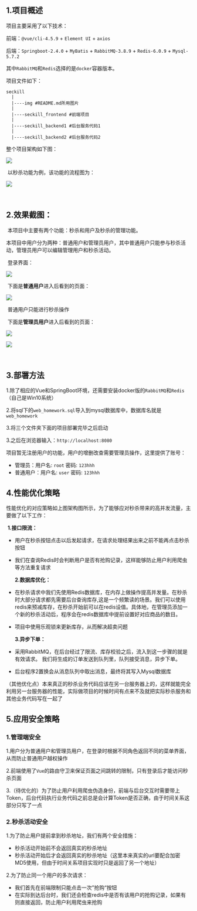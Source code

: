 ## 1.项目概述

项目主要采用了以下技术：

前端：`@vue/cli-4.5.9` + `Element UI` + `axios`

后端：`Springboot-2.4.0` + `MyBatis` + `RabbitMQ-3.8.9` + `Redis-6.0.9` + `Mysql-5.7.2`

其中`RabbitMQ`和`Redis`选择的是`docker`容器版本。

项目文件如下：

```
seckill
  |
  |----img #README.md所用图片
  |
  |----seckill_frontend #前端项目
  |
  |----seckill_backend1 #后台服务代码1
  |
  |----seckill_backend2 #后台服务代码2
```

整个项目架构如下图：

![](img/架构.png)

​	以秒杀功能为例，该功能的流程图为：

![](img/流程图.png)



​	

## 2.效果截图：

​	本项目中主要有两个功能：秒杀和用户及秒杀的管理功能。

​	本项目中用户分为两种：普通用户和管理员用户，其中普通用户只能参与秒杀活动，管理员用户可以编辑管理用户和秒杀活动。

​	登录界面：

![](img/1.png)

​	下面是**普通用户**进入后看到的页面：

![](img/2.png)

​	普通用户只能进行秒杀操作

​	下面是**管理员用户**进入后看到的页面：

![](img/3.png)

![](img/4.png)

​	

## **3.部署方法**

1.除了相应的Vue和SpringBoot环境，还需要安装docker版的`RabbitMQ`和`Redis`（自己是Win10系统）

2.将sql下的`web_homework.sql`导入到mysql数据库中，数据库名就是`web_homework`

3.将三个文件夹下面的项目部署完毕之后启动

3.之后在浏览器输入：`http://localhost:8080`

项目暂无注册用户的功能，用户的增删改查需要管理员操作，这里提供了账号：

- 管理员：用户名: `root` 密码: `123hhh`
- 普通用户：用户名: `user` 密码: `123hhh`



## 4.性能优化策略

​	性能优化的对应策略如上图架构图所示，为了能够应对秒杀带来的高并发流量，主要做了以下工作：

​	**1.接口限流：**

- 用户在秒杀按钮点击以后发起请求，在请求处理结果出来之前不能再点击秒杀按钮

- 我们在查询Redis时会判断用户是否有抢购记录，这样能够防止用户利用爬虫等方法重复请求

  **2.数据库优化：**

- 在秒杀请求中我们先使用Redis数据库，在内存上做操作提高并发量。在秒杀时大部分请求都先需要后台查询库存,这是一个频繁读的场景。我们可以使用redis来预减库存，在秒杀开始前可以在redis设值。具体地，在管理员添加一个新的秒杀活动后，程序会在redis数据库中提前设置好对应商品的数目。

- 项目中使用乐观锁来更新库存，从而解决超卖问题

  **3.异步下单：**
  
- 采用RabbitMQ，在后台经过了限流、库存校验之后，流入到这一步骤的就是有效请求。 我们将生成的订单发送到队列里，队列接受消息，异步下单。

- 后台程序2置换会从消息队列中取出消息，最终将其写入Mysql数据库

​	（其他优化点）本来真正的秒杀业务代码应该在另一台服务器上的，这样就能完全利用另一台服务器的性能，实际做项目的时候时间有点来不及就把实际秒杀服务和其他业务代码写在一起了



## 5.应用安全策略

### 1.管理端安全

1.用户分为普通用户和管理员用户，在登录时根据不同角色返回不同的菜单界面，从而防止普通用户越权操作

2.前端使用了`Vue`的路由守卫来保证页面之间跳转的限制，只有登录后才能访问秒杀页面

3.（待优化的）为了防止用户利用爬虫伪造身份，前端与后台交互时需要带上Token，后台代码执行业务代码之前总是会计算Token是否正确，由于时间关系这部分只写了一点

### 2.秒杀活动安全

1.为了防止用户提前拿到秒杀地址，我们有两个安全措施：

- 秒杀活动开始前不会返回真实的秒杀地址
- 秒杀活动开始后才会返回真实的秒杀地址（这里本来真实的url要配合加密MD5使用，但由于时间关系项目实现时只是返回了另一个地址）

2.为了防止同一个用户的多次请求：

- 我们首先在前端限制只能点击一次”抢购“按钮
- 在实际到达后台时，我们还会检查redis中是否有该用户的抢购记录，如果有则直接返回，防止用户利用爬虫来抢购





